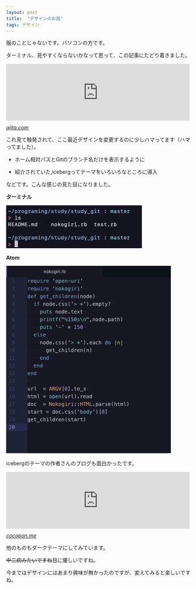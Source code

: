 ```yaml
---
layout: post
title:  "デザインのお話"
tags: デザイン
---
```


<p>服のことじゃないです。パソコンの方です。</p>

<p>ターミナル、見やすくならないかなって思って、この記事にたどり着きました。</p>

<p><iframe src="https://hatenablog-parts.com/embed?url=https%3A%2F%2Fqiita.com%2Fkinchiki%2Fitems%2F57e9391128d07819c321" title="お前らのターミナルはダサい - Qiita" class="embed-card embed-webcard" scrolling="no" frameborder="0" style="display: block; width: 100%; height: 155px; max-width: 500px; margin: 10px 0px;"></iframe><cite class="hatena-citation"><a href="https://qiita.com/kinchiki/items/57e9391128d07819c321">qiita.com</a></cite></p>

<p>これ見て触発されて、ここ最近デザインを変更するのに少しハマってます（ハマってました）。</p>

<ul>
<li><p>ホーム相対パスとGitのブランチ名だけを表示するように</p></li>
<li><p>紹介されていた,icebergってテーマをいろいろなところに導入</p></li>
</ul>


<p>などです。こんな感じの見た目になりました。</p>

<p><b> ターミナル</b></p>

<!-- <p><span itemscope itemtype="http://schema.org/Photograph"><img src="https://cdn-ak.f.st-hatena.com/images/fotolife/b/black_neon_tetra/20181102/20181102175300.png" alt="f:id:black_neon_tetra:20181102175300p:plain" title="f:id:black_neon_tetra:20181102175300p:plain" class="hatena-fotolife" itemprop="image"></span></p> -->

![](/assets/2018-10-28-design/terminal.png)

<p><b> Atom</b></p>

<!-- <p><span itemscope itemtype="http://schema.org/Photograph"><img src="https://cdn-ak.f.st-hatena.com/images/fotolife/b/black_neon_tetra/20181029/20181029191208.png" alt="f:id:black_neon_tetra:20181029191208p:plain" title="f:id:black_neon_tetra:20181029191208p:plain" class="hatena-fotolife" itemprop="image"></span></p> -->

![](/assets/2018-10-28-design/atom.png)

<p>icebergのテーマの作者さんのブログも面白かったです。</p>

<p><iframe src="https://hatenablog-parts.com/embed?url=https%3A%2F%2Fcocopon.me%2Fblog%2F2014%2F01%2Ficeberg%2F" title="[vim] 南極からやってきたカラースキーム「Iceberg」 - ここぽんのーと" class="embed-card embed-webcard" scrolling="no" frameborder="0" style="display: block; width: 100%; height: 155px; max-width: 500px; margin: 10px 0px;"></iframe><cite class="hatena-citation"><a href="https://cocopon.me/blog/2014/01/iceberg/">cocopon.me</a></cite></p>

<p>他のものもダークテーマにしてみています。</p>

<p><del>中二病みたいですね</del>目に優しいですね。</p>

<p>今まではデザインにはあまり興味が無かったのですが、変えてみると楽しいですね。</p>

